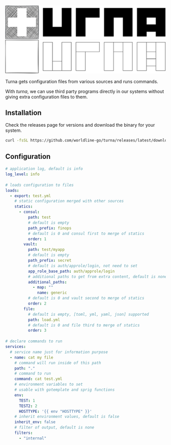 ![turna](_assets/turna.svg#gh-light-mode-only)
![turna](_assets/turna_light.svg#gh-dark-mode-only)

Turna gets configuration files from various sources and runs commands.

With _turna_, we can use third party programs directly in our systems without giving extra configuration files to them.

## Installation

Check the releases page for versions and download the binary for your system.

```sh
curl -fsSL https://github.com/worldline-go/turna/releases/latest/download/turna_Linux_x86_64.tar.gz | tar -xz --overwrite /usr/local/bin/
```

## Configuration

```yml
# application log, default is info
log_level: info

# loads configuration to files
loads:
  - export: test.yml
    # static configuration merged with other sources
    statics:
      - consul:
          path: test
          # default is empty
          path_prefix: finops
          # default is 0 and consul first to merge of statics
          order: 1
        vault:
          path: test/myapp
          # default is empty
          path_prefix: secret
          # default is auth/approle/login, not need to set
          app_role_base_path: auth/approle/login
          # additional paths to get from extra content, default is none
          additional_paths:
            - map: ""
              name: generic
          # default is 0 and vault second to merge of statics
          order: 2
        file:
          # default is empty, [toml, yml, yaml, json] supported
          path: load.yml
          # default is 0 and file third to merge of statics
          order: 3

# declare commands to run
services:
  # service name just for information purpose
  - name: cat my file
    # command will run inside of this path
    path: "."
    # command to run
    command: cat test.yml
    # environment variables to set
    # usable with gotemplate and sprig functions
    env:
      TEST: 1
      TEST2: 2
      HOSTTYPE: '{{ env "HOSTTYPE" }}'
    # inherit environment values, default is false
    inherit_env: false
    # filter of output, default is none
    filters:
      - "internal"
```
